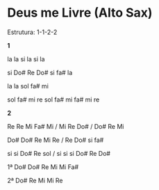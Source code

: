# Deus me Livre (Alto Sax)

Estrutura: 1-1-2-2

**1**

la la si la si la

si Do# Re Do# si fa# la

la la sol fa# mi

sol fa# mi re sol fa# mi fa# mi re

**2**

Re Re Mi Fa# Mi / Mi Re Do# / Do# Re Mi

Do# Do# Re Mi Re / Re Do# si fa#

si si Do# Re sol / si si si Do# Re Do#

1ª Do# Do# Re Mi Mi Fa#

2ª Do# Re Mi Mi Re